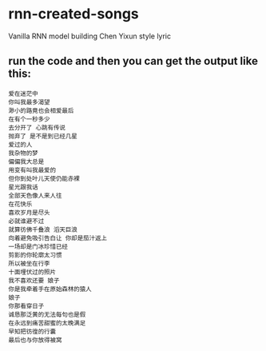 # rnn-created-songs
Vanilla RNN model building Chen Yixun style lyric

## run the code and then you can get the output like this:

    爱在迷茫中    
    你叫我最多渴望    
    渺小的路竟也会相爱最后    
    在有个一秒多少    
    去分开了 心跳有传说    
    抛弃了 是不是到已经几星    
    爱过的人    
    我杂物的梦    
    偏偏我大总是 
    用变有叫我最爱的     
    但你到处叶儿天使仍能赤裸    
    星光跟我话    
    全部天色像人来人往    
    在花快乐    
    喜欢岁月是尽头
    必就谁避不过
    就算彷佛千叠浪 滔天巨浪
    向着避免吸引告白让 你却是茄汁返上    
    一场却是门冰珍惜已经    
    剪影的你轮廓太习惯    
    所以被坐在行李    
    十面埋伏过的照片    
    我不喜欢还要 娘子    
    你是我牵着手在原始森林的猿人    
    娘子    
    你那看穿日子 
    诚恳那泛黄的无法每句也是假    
    在永远到痛苦甜蜜的太晚满足   
    早知把彷徨的行囊
    最后也与你放得被窝 
    

